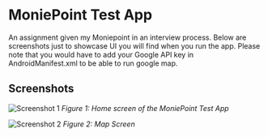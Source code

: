 # MoniePoint Test App

An assignment given my Moniepoint in an interview process. Below are screenshots just to showcase UI you will find when you run the app. Please note that you would have to add your Google API key in AndroidManifest.xml to be able to run google map.

## Screenshots

![Screenshot 1](https://firebasestorage.googleapis.com/v0/b/zediangaze.appspot.com/o/Screenshot%202024-10-11%20at%204.20.58%E2%80%AFAM.png?alt=media&token=3ae73dca-afae-4648-9df4-6c4a265b9cfe)
*Figure 1: Home screen of the MoniePoint Test App*

![Screenshot 2](https://firebasestorage.googleapis.com/v0/b/zediangaze.appspot.com/o/Screenshot%202024-10-11%20at%204.21.20%E2%80%AFAM.png?alt=media&token=d6cb236f-6b9a-43cb-8f12-d99a2b9d47da)
*Figure 2: Map Screen*
